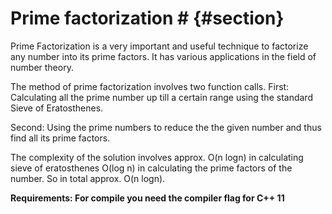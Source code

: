 # Prime factorization # {#section}

Prime Factorization is a very important and useful technique to factorize any number into its prime factors. It has various applications in the field of number theory.

The method of prime factorization involves two function calls.
First: Calculating all the prime number up till a certain range using the standard
Sieve of Eratosthenes.

Second: Using the prime numbers to reduce the the given number and thus find all its prime factors.

The complexity of the solution involves approx. O(n logn) in calculating sieve of eratosthenes
O(log n) in calculating the prime factors of the number. So in total approx. O(n logn).

**Requirements: For compile you need the compiler flag for C++ 11**
